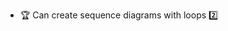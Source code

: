 * <span id="outcome-sequenceDiagrams-loops-one">:trophy: Can create sequence diagrams with loops :two:</span>
